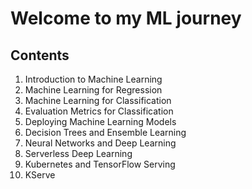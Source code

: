 # Welcome to my ML journey
## Contents
1. Introduction to Machine Learning
2. Machine Learning for Regression
3. Machine Learning for Classification
4. Evaluation Metrics for Classification
5. Deploying Machine Learning Models
6. Decision Trees and Ensemble Learning
7. Neural Networks and Deep Learning
8. Serverless Deep Learning
9. Kubernetes and TensorFlow Serving
10. KServe
